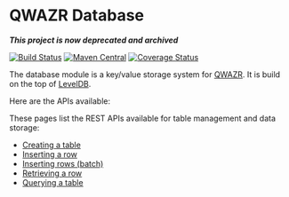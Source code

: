 QWAZR Database
==============

***This project is now deprecated and archived***

[![Build Status](https://travis-ci.org/qwazr/database.svg?branch=master)](https://travis-ci.org/qwazr/database)
[![Maven Central](https://maven-badges.herokuapp.com/maven-central/com.qwazr/qwazr-database/badge.svg)](https://maven-badges.herokuapp.com/maven-central/com.qwazr/qwazr-database)
[![Coverage Status](https://coveralls.io/repos/github/qwazr/database/badge.svg?branch=master)](https://coveralls.io/github/qwazr/database?branch=master)

The database module is a key/value storage system for [QWAZR](https://www.qwazr.com).
It is build on the top of [LevelDB](https://github.com/google/leveldb).

Here are the APIs available:


These pages list the REST APIs available for table management and data storage:

- [Creating a table](src/doc/creating-a-table.md)
- [Inserting a row](src/doc/inserting-a-row.md)
- [Inserting rows (batch)](src/doc/inserting-a-batch-of-rows.md)
- [Retrieving a row](src/doc/retrieving-a-row.md)
- [Querying a table](src/doc/querying-a-table.md)
